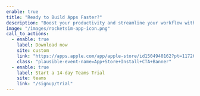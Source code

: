 ```yaml
---
enable: true
title: "Ready to Build Apps Faster?"
description: "Boost your productivity and streamline your workflow with our powerful Xcode Simulator tools. Developers report building, testing, and verifying apps up to 2x faster with RocketSim."
image: "/images/rocketsim-app-icon.png"
call_to_actions:
  - enable: true
    label: Download now
    site: custom
    link: "https://apps.apple.com/app/apple-store/id1504940162?pt=117264678&ct=website-cta-banner&mt=8"
    class: "plausible-event-name=App+Store+Install+CTA+Banner"
  - enable: true
    label: Start a 14-day Teams Trial
    site: teams
    link: "/signup/trial"
---
```

